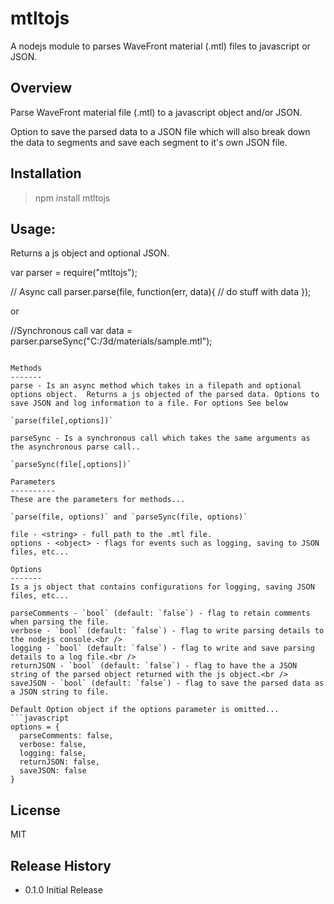 mtltojs
=======

A nodejs module to parses WaveFront material (.mtl) files to javascript or JSON.

Overview
--------
Parse WaveFront material file (.mtl) to a javascript object and/or JSON.

Option to save the parsed data to a JSON file which will also break down the data to segments and save each segment to it's own JSON file.

Installation
------------
> npm install mtltojs

Usage:
-------
Returns a js object and optional JSON.

var parser = require("mtltojs");

// Async call
parser.parse(file, function(err, data){
  // do stuff with data
});

or

//Synchronous call
var data = parser.parseSync("C:/3d/materials/sample.mtl");
```

Methods
-------
parse - Is an async method which takes in a filepath and optional options object.  Returns a js objected of the parsed data. Options to save JSON and log information to a file. For options See below

`parse(file[,options])`

parseSync - Is a synchronous call which takes the same arguments as the asynchronous parse call..

`parseSync(file[,options])`

Parameters
----------
These are the parameters for methods...

`parse(file, options)` and `parseSync(file, options)`

file - <string> - full path to the .mtl file.
options - <object> - flags for events such as logging, saving to JSON files, etc...

Options
-------
Is a js object that contains configurations for logging, saving JSON files, etc...

parseComments - `bool` (default: `false`) - flag to retain comments when parsing the file.
verbose - `bool` (default: `false`) - flag to write parsing details to the nodejs console.<br />
logging - `bool` (default: `false`) - flag to write and save parsing details to a log file.<br />
returnJSON - `bool` (default: `false`) - flag to have the a JSON string of the parsed object returned with the js object.<br />
saveJSON - `bool` (default: `false`) - flag to save the parsed data as a JSON string to file.

Default Option object if the options parameter is omitted...
```javascript
options = {
  parseComments: false,
  verbose: false,
  logging: false,
  returnJSON: false,
  saveJSON: false
}
```

License
-------
MIT

## Release History

* 0.1.0 Initial Release
